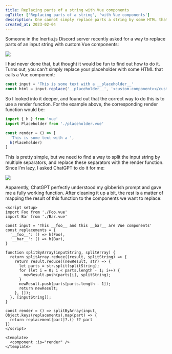 ```yaml
---
title: Replacing parts of a string with Vue components
ogTitle: ['Replacing parts of a string', 'with Vue components']
description: One cannot simply replace parts a string by some HTML that contains Vue code, so this article describes how to achieve this in a simple way.
created_at: 2023-02-04
---
```


Someone in the Inertia.js Discord server recently asked for a way to replace parts of an input string with custom Vue components:

![](/images/replacing-placeholders-with-vue-components/00.png)

I had never done that, but thought it would be fun to find out how to do it. Turns out, you can't simply replace your placeholder with some HTML that calls a Vue component:

```ts
const input = 'This is some text with a __placeholder__'
const html = input.replace('__placeholder__', '<custom-component></custom-component>')
```

So I looked into it deeper, and found out that the correct way to do this is to use a render function. For the example above, the corresponding render function would be:

```ts
import { h } from 'vue'
import Placeholder from './placeholder.vue'

const render = () => [
  'This is some text with a ',
  h(Placeholder)
]
```

This is pretty simple, but we need to find a way to split the input string by multiple separators, and replace these separators with the render function. Since I'm lazy, I asked ChatGPT to do it for me:

![](/images/replacing-placeholders-with-vue-components/01.png)

Apparently, ChatGPT perfectly understood my gibberish prompt and gave me a fully working function. After cleaning it up a bit, the rest is a matter of mapping the result of this function to the components we want to replace:


```vue
<script setup>
import Foo from './Foo.vue'
import Bar from './Bar.vue'

const input = 'This __foo__ and this __bar__ are Vue components'
const replacements = {
  '__foo__': () => h(Foo),
  '__bar__': () => h(Bar),
}

function splitByArray(inputString, splitArray) {
  return splitArray.reduce((result, splitString) => {
    return result.reduce((newResult, str) => {
      let parts = str.split(splitString);
      for (let i = 0; i < parts.length - 1; i++) {
        newResult.push(parts[i], splitString);
      }
      newResult.push(parts[parts.length - 1]);
      return newResult;
    }, []);
  }, [inputString]);
}

const render = () => splitByArray(input, Object.keys(replacements).map(part) => {
  return replacement[part]?.() ?? part
})
</script>

<template>
  <component :is="render" />
</template>
```
